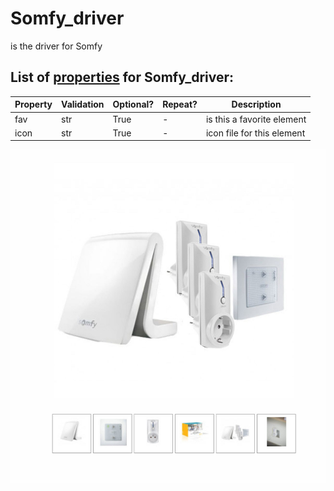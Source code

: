 <!--s_name-->
# Somfy_driver

<!--e_name-->

<!--s_role-->
<!--e_role-->

<!--s_descr-->
is the driver for Somfy

<!--e_descr-->

<!--s_tbl-->
## List of [properties](Properties.md) for __Somfy_driver__:

  | Property | Validation | Optional? | Repeat? | Description |
  | --- | --- | --- | --- | --- |
  | fav | str | True | - | is this a favorite element | 
  | icon | str | True | - | icon file for this element | 
<!--e_tbl-->

![somfy](somfy.jpg)